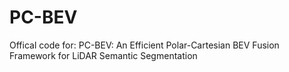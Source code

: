 # PC-BEV
Offical code for: PC-BEV: An Efficient Polar-Cartesian BEV Fusion Framework for LiDAR Semantic Segmentation
